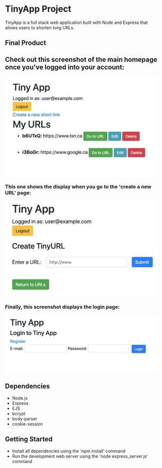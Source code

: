 # TinyApp Project
TinyApp is a full stack web application built with Node and Express that allows users to shorten long URLs.

## Final Product
## Check out this screenshot of the main homepage once you've logged into your account:

!['Screenshot of URLs home page'](https://github.com/ronan-f/TinyApp/blob/master/docs/URLs-main.png?raw=true)

### This one shows the display when you go to the 'create a new URL' page:
!['Screenshot of new URL page'](https://github.com/ronan-f/TinyApp/blob/master/docs/Create-new.png?raw=true)

### Finally, this screenshot displays the login page:

!['Screenshot of login page'](https://github.com/ronan-f/TinyApp/blob/master/docs/login-register.png?raw=true)


## Dependencies
- Node.js
- Express
- EJS
- bcrypt
- body-parser
- cookie-session

## Getting Started
- Install all dependencies using the 'npm install' command
- Run the development web server using the 'node express_server.js' command